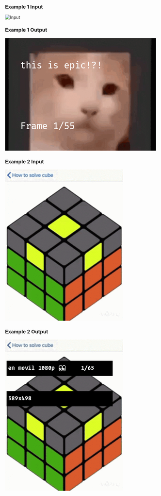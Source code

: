 ### Example 1 Input

![Input](input1.gif)

### Example 1 Output

![Output](output1.gif)

### Example 2 Input

![Input](input2.gif)

### Example 2 Output

![Output](output2.gif)
